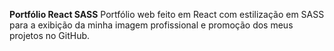 **Portfólio React SASS**
Portfólio web feito em React com estilização em SASS para a exibição da minha imagem profissional e promoção dos meus projetos no GitHub.
